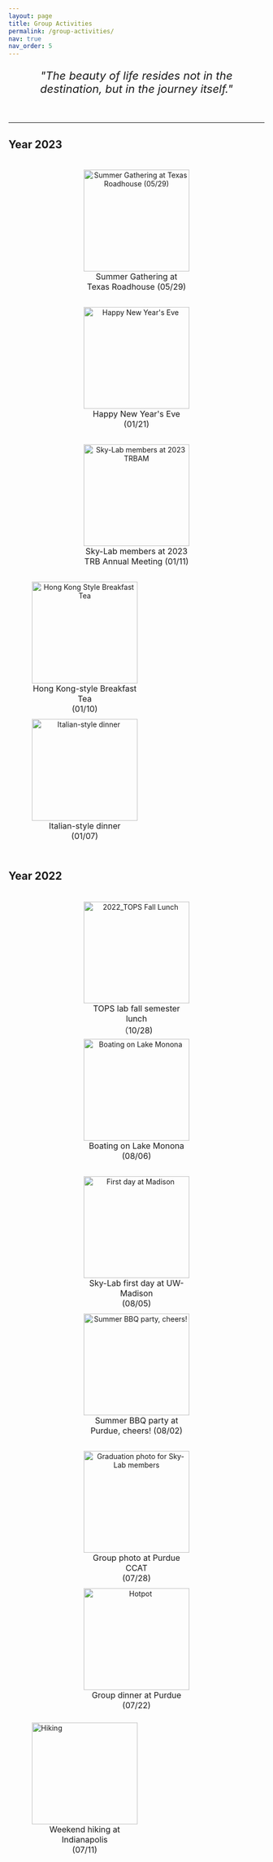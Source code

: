 ```yaml
---
layout: page
title: Group Activities
permalink: /group-activities/
nav: true
nav_order: 5
---
```



<p align="center" style="font-size: 22px;">
  <i>"The beauty of life resides not in the destination, but in the journey itself."</i>
</p>
<br>

---
<h2 style="text-align: left;">Year 2023</h2>

<div style="text-align:center; display:flex; flex-wrap:wrap; justify-content:center; align-items:center;">

  <div style="margin: 6px; max-height:  360px;">
    <div style="width: 288px;">
      <figure>
        <img src="../../assets/img/group_activities/Summer Gathering at Texas Roadhouse (05-29).jpg" alt="Summer Gathering at Texas Roadhouse (05/29)" style="width: 100%; height: 200px; display: block; margin: 0 auto;">
        <figcaption style="height: 30px; font-size: 16px; text-align: center; word-wrap: break-word;">Summer Gathering at Texas Roadhouse   (05/29)</figcaption>
      </figure>
    </div>
  </div>

  <div style="margin: 6px; max-height: 360px;">
    <div style="width: 288px;">
      <figure>
        <img src="../../assets/img/group_activities/2023_Happy New Year's Eve (01-21).jpg" alt="Happy New Year's Eve" style="width: 100%; height: 200px; display: block; margin: 0 auto;">
        <figcaption style="height: 30px; font-size: 16px; text-align: center; word-wrap: break-word;">Happy New Year's Eve <br> (01/21)</figcaption>
      </figure>
    </div>
  </div>  

  <div style="margin: 6px; max-height: 360px;">
    <div style="width: 288px;">
      <figure>
        <img src="../../assets/img/group_activities/2023_TRBAM (01-11).jpg" alt="Sky-Lab members at 2023 TRBAM" style="width: 100%; height: 200px; display: block; margin: 0 auto;">
        <figcaption style="height: 30px; font-size: 16px; text-align: center; word-wrap: break-word;">Sky-Lab members at 2023 TRB Annual Meeting (01/11)</figcaption>
      </figure>
    </div>
  </div>

</div>

<!-- 整体左对齐，修改代码：justify-content:left -->
<div style="text-align:center; display:flex; flex-wrap:wrap; justify-content:left; align-items:center;">

  <div style="margin: 6px; max-height: 360px;">
    <div style="width: 288px;">
      <figure>
        <img src="../../assets/img/group_activities/2023_TRBAM (01-10).jpg" alt="Hong Kong Style Breakfast Tea" style="width: 100%; height: 200px; display: block; margin: 0 auto;">
        <figcaption style="height: 30px; font-size: 16px; text-align: center; word-wrap: break-word;">Hong Kong-style Breakfast Tea <br> (01/10)</figcaption>
      </figure>
    </div>
  </div>

  <div style="margin: 6px; max-height: 360px;">
    <div style="width: 288px;">
      <figure>
        <img src="../../assets/img/group_activities/2023_TRBAM (01-07).jpg" alt="Italian-style dinner" style="width: 100%; height: 200px; display: block; margin: 0 auto;">
        <figcaption style="height: 30px; font-size: 16px; text-align: center; word-wrap: break-word;">Italian-style dinner <br> (01/07)</figcaption>
      </figure>
    </div>
  </div>

</div>

<br>

<!-- 2022年 -->
<h2 style="text-align: left;">Year 2022</h2>

<div style="text-align:center; display:flex; flex-wrap:wrap; justify-content:center; align-items:center;">
  
  <div style="margin: 6px; display:flex; max-height: 360px; align-items:center;">
    <div style="width: 288px;">
      <figure>
        <img src="../../assets/img/group_activities/2022_TOPS Fall Lunch （10-28).jpg" alt="2022_TOPS Fall Lunch" style="width: 100%; height: 200px; display: block; margin: 0 auto;">
        <figcaption style="height: 30px; font-size: 16px; text-align: center; word-wrap: break-word;">TOPS lab fall semester lunch <br>（10/28)</figcaption>
      </figure>
    </div>
  </div>  
  
  <div style="margin: 6px; max-height: 360px;">
    <div style="width: 288px;">
      <figure>
        <img src="../../assets/img/group_activities/2022_Arrive at Madison (08-06).jpg" alt="Boating on Lake Monona" style="width: 100%; height: 200px; display: block; margin: 0 auto;">
        <figcaption style="height: 30px; font-size: 16px; text-align: center; word-wrap: break-word;">Boating on Lake Monona <br> (08/06)</figcaption>
      </figure>
    </div>
  </div>  

  <div style="margin: 6px; max-height: 360px;">
    <div style="width: 288px;">
      <figure>
        <img src="../../assets/img/group_activities/2022_Arrive at Madison (08-05).jpg" alt="First day at Madison" style="width: 100%; height: 200px; display: block; margin: 0 auto;">
        <figcaption style="height: 30px; font-size: 16px; text-align: center; word-wrap: break-word;">Sky-Lab first day at UW-Madison <br> (08/05)</figcaption>
      </figure>
    </div>
  </div>

</div>


<div style="text-align:center; display:flex; flex-wrap:wrap; justify-content:center; align-items:center;">   
  <div style="margin: 6px; max-height: 360px;">
    <div style="width: 288px;">
      <figure>
        <img src="../../assets/img/group_activities/2022_BBQ (08-02).jpg" alt="Summer BBQ party, cheers!" style="width: 100%; height: 200px; display: block; margin: 0 auto;">
        <figcaption style="height: 30px; font-size: 16px; text-align: center; word-wrap: break-word;">Summer BBQ party at Purdue, cheers! (08/02)</figcaption>
      </figure>
    </div>
  </div>

  <div style="margin: 6px; max-height: 360px;">
    <div style="width: 288px;">
      <figure>
        <img src="../../assets/img/group_activities/2022_CCAT (07-28).jpg" alt="Graduation photo for Sky-Lab members" style="width: 100%; height: 200px; display: block; margin: 0 auto;">
        <figcaption style="height: 30px; font-size: 16px; text-align: center; word-wrap: break-word;">Group photo at Purdue CCAT <br> (07/28)</figcaption>
      </figure>
    </div>
  </div>

  <div style="margin: 6px; max-height: 360px;">
    <div style="width: 288px;">
      <figure>
        <img src="../../assets/img/group_activities/2022_Hotpot (07-22).jpg" alt="Hotpot" style="width: 100%; height: 200px; display: block; margin: 0 auto;">
        <figcaption style="height: 30px; font-size: 16px; text-align: center; word-wrap: break-word;">Group dinner at Purdue<br> (07/22)</figcaption>
      </figure>
    </div>
  </div>
</div>


  <div style="margin: 6px; max-height: 360px;">
    <div style="width: 288px;">
      <figure>
        <img src="../../assets/img/group_activities/2022_Hiking (07-11).jpg" alt="Hiking" style="width: 100%; height: 200px; display: block; margin: 0 auto;">
        <figcaption style="height: 30px; font-size: 16px; text-align: center; word-wrap: break-word;">Weekend hiking at Indianapolis<br> (07/11)</figcaption>
      </figure>
    </div>
  </div>




